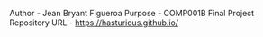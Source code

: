 Author - Jean Bryant Figueroa
Purpose - COMP001B Final Project
Repository URL - https://hasturious.github.io/
